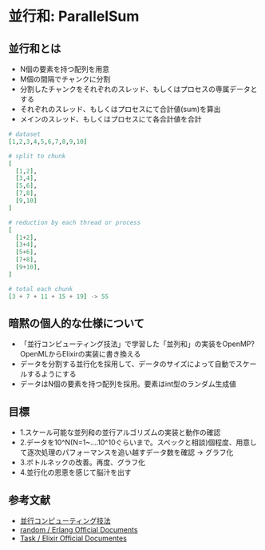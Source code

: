 並行和: ParallelSum
===

## 並行和とは
- N個の要素を持つ配列を用意
- M個の間隔でチャンクに分割
- 分割したチャンクをそれぞれのスレッド、もしくはプロセスの専属データとする
- それぞれのスレッド、もしくはプロセスにて合計値(sum)を算出
- メインのスレッド、もしくはプロセスにて各合計値を合計

```elixir
# dataset
[1,2,3,4,5,6,7,8,9,10]

# split to chunk
[
  [1,2],
  [3,4],
  [5,6],
  [7,8],
  [9,10]
]

# reduction by each thread or process
[
  [1+2],
  [3+4],
  [5+6],
  [7+8],
  [9+10],
]

# total each chunk
[3 + 7 + 11 + 15 + 19] -> 55
```



## 暗黙の個人的な仕様について
- 「並行コンピューティング技法」で学習した「並列和」の実装をOpenMP? OpenMLからElixirの実装に書き換える
- データを分割する並行化を採用して、データのサイズによって自動でスケールするようにする
- データはN個の要素を持つ配列を採用。要素はint型のランダム生成値

## 目標
- 1.スケール可能な並列和の並行アルゴリズムの実装と動作の確認
- 2.データを10^N(N=1~....10^10ぐらいまで。スペックと相談)個程度、用意して逐次処理のパフォーマンスを追い越すデータ数を確認 -> グラフ化
- 3.ボトルネックの改善。再度、グラフ化
- 4.並行化の恩恵を感じて脳汁を出す

## 参考文献
- [並行コンピューティング技法]()
- [random / Erlang Official Documents](http://erlang.org/doc/man/random.html)
- [Task / Elixir Official Documentes](https://hexdocs.pm/elixir/Task.html#content)